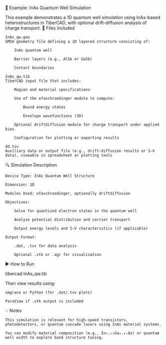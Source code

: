 📄 Example: InAs Quantum Well Simulation

This example demonstrates a 1D quantum well simulation using InAs-based heterostructures in TiberCAD, with optional drift-diffusion analysis of charge transport.
🧪 Files Included

    InAs_qw.geo
    GMSH geometry file defining a 1D layered structure consisting of:

        InAs quantum well

        Barrier layers (e.g., AlSb or GaSb)

        Contact boundaries

    InAs_qw.tib
    TiberCAD input file that includes:

        Region and material specifications

        Use of the efaschroedinger module to compute:

            Bound energy states

            Envelope wavefunctions (1D)

        Optional driftdiffusion module for charge transport under applied bias

        Configuration for plotting or exporting results

    dd.tsv
    Auxiliary data or output file (e.g., drift-diffusion results or I–V data), viewable in spreadsheet or plotting tools

🔍 Simulation Description

    Device Type: InAs Quantum Well Structure

    Dimension: 1D

    Modules Used: efaschroedinger, optionally driftdiffusion

    Objectives:

        Solve for quantized electron states in the quantum well

        Analyze potential distribution and carrier transport

        Output energy levels and I–V characteristics (if applicable)

    Output Format:

        .dat, .tsv for data analysis

        Optional .vtk or .agr for visualization

▶️ How to Run

tibercad InAs_qw.tib

Then view results using:

    xmgrace or Python (for .dat/.tsv plots)

    ParaView if .vtk output is included

💡 Notes

    This simulation is relevant for high-speed transistors, photodetectors, or quantum cascade lasers using InAs material systems.

    You can modify material composition (e.g., In₀.₅₃Ga₀.₄₇As) or quantum well width to explore band structure tuning.
